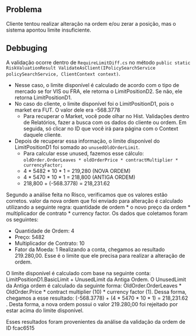 ## Problema
Cliente tentou realizar alteração na ordem e/ou zerar a posição, mas o sistema apontou limite insuficiente.
## Debbuging
A validação ocorre dentro de `RequireLimitDiff.cs` no método `public static RiskValuationResult ValidateAsClient(IPolicySearchService policySearchService, ClientContext context)`.
- Nesse caso, o limite disponível é calculado de acordo com o tipo de mercado se for VIS ou FRA, ele retorna o LimitPositionD2. Se não, ele retorna LimitPositionD1.
- No caso do cliente, o limite disponível foi o LimitPositionD1, pois o market era FUT. O valor dele era -568.3778
	- Para recuperar o Market, você pode olhar no Hist. Validações dentro de Relatórios, fazer a busca com os dados do cliente ou ordem. Em seguida, só clicar no ID que você irá para página com o Context daquele cliente.
- Depois de recuperar essa informação, o limite disponível do LimitPositionD1 foi somado ao `unusedOldOrderLimit`.
	- Para calcular esse unused, fazemos esse cálculo: `oldOrder.OrderLeaves * oldOrderPrice * contractMultiplier * currencyFactor;`
	- 4 * 5482 * 10 * 1 = 219,280 (NOVA ORDEM)
	- 4 * 5470 * 10 * 1 = 218,800 (ANTIGA ORDEM)
	- 218,800 + (-568.3778) = 218,231.62

Segundo a análise feita no Risco, verificamos que os valores estão corretos.   valor da nova ordem que foi enviado para alteração é calculado utilizando a seguinte regra: quantidade de ordem * o novo preço da ordem * multiplicador de contrato * currency factor. Os dados que coletamos foram os seguintes:
- Quantidade de Ordem: 4 
- Preço: 5482
- Multiplicador de Contrato: 10
- Fator da Moeda: 1 
Realizando a conta, chegamos ao resultado 219.280,00. Esse é o limite que ele precisa para realizar a alteração de ordem. 

O limite disponível é calculado com base na seguinte conta: LimitPositionD1.BasicLimit + UnusedLimit da Antiga Ordem. O UnusedLimit da Antiga ordem é calculado da seguinte forma: OldOrder.OrderLeaves * OldOrder.Price * contract multiplier (10) * currency factor (1). Dessa forma, chegamos a esse resultado: (-568.3778) + (4 * 5470 * 10 * 1)  = 218,231.62 . Desta forma, a nova ordem possui o valor 219.280,00 foi rejeitado por estar acima do limite disponível. 

Esses resultados foram provenientes da análise da validação da ordem de ID fcac6515
